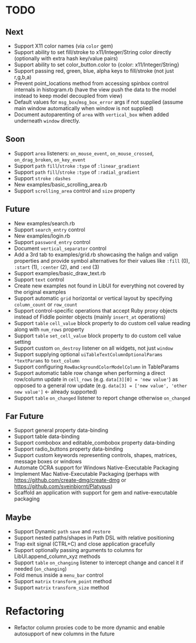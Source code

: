 # TODO

## Next

- Support X11 color names (via `color` gem)
- Support ability to set fill/stroke to x11/Integer/String color directly (optionally with extra hash key/value pairs)
- Support ability to set color_button.color to {color: x11/Integer/String}
- Support passing red, green, blue, alpha keys to fill/stroke (not just r,g,b,a)
- Prevent point_locations method from accessing spinbox control internals in histogram.rb (have the view push the data to the model instead to keep model decoupled from view)
- Default values for `msg_box`/`msg_box_error` args if not supplied (assume main window automatically when window is not supplied)
- Document autoparenting of `area` with `vertical_box` when added underneath `window` directly.

## Soon

- Support `area` listeners: `on_mouse_event`, `on_mouse_crossed`, `on_drag_broken`, `on_key_event`
- Support `path` `fill`/`stroke` `:type` of `:linear_gradient`
- Support `path` `fill`/`stroke` `:type` of `:radial_gradient`
- Support `stroke` `:dashes`
- New examples/basic_scrolling_area.rb
- Support `scrolling_area` control and `size` property

## Future

- New examples/search.rb
- Support `search_entry` control
- New examples/login.rb
- Support `password_entry` control
- Document `vertical_separator` control
- Add a 3rd tab to examples/grid.rb showcasing the halign and valign properties and provide symbol alternatives for their values like `:fill` (0), `:start` (1), `:center` (2), and `:end` (3)
- Support examples/basic_draw_text.rb
- Support `text` control
- Create new examples not found in LibUI for everything not covered by the original examples
- Support automatic `grid` horizontal or vertical layout by specifying `column_count` or `row_count`
- Support control-specific operations that accept Ruby proxy objects instead of Fiddle pointer objects (mainly `insert_at` operations)
- Support `table` `cell_value` block property to do custom cell value reading along with `num_rows` property
- Support `table` `set_cell_value` block property to do custom cell value setting
- Support custom `on_destroy` listener on all widgets, not just `window`
- Support supplying optional `uiTableTextColumnOptionalParams *textParams` to `text_column`
- Support configuring `RowBackgroundColorModelColumn` in TableParams
- Support automatic table row change when performing a direct row/column update in `cell_rows` (e.g. `data[3][0] = 'new value'`) as opposed to a general row update (e.g. `data[3] = ['new value', 'other new value']` <- already supported)
- Support `table` `on_changed` listener to report change otherwise `on_changed`

## Far Future
- Support general property data-binding
- Support table data-binding
- Support combobox and editable_combobox property data-binding
- Support radio_buttons property data-binding
- Support custom keywords representing controls, shapes, matrices, message boxes or windows
- Automate OCRA support for Windows Native-Executable Packaging
- Implement Mac Native-Executable Packaging (perhaps with https://github.com/create-dmg/create-dmg or https://github.com/sveinbjornt/Platypus)
- Scaffold an application with support for gem and native-executable packaging

## Maybe

- Support Dynamic `path` `save` and `restore`
- Support nested paths/shapes in Path DSL with relative positioning
- Trap exit signal (CTRL+C) and close application gracefully
- Support optionally passing arguments to columns for LibUI.append_column_xyz methods
- Support `table` `on_changing` listener to intercept change and cancel it if needed (`on_changing`)
- Fold menus inside a `menu_bar` control
- Support `matrix` `transform_point` method
- Support `matrix` `transform_size` method

# Refactoring

- Refactor column proxies code to be more dynamic and enable autosupport of new columns in the future

